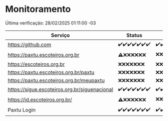 # Monitoramento

Última verificação: 28/02/2025 01:11:00 -03

|Serviço|Status|Últimas 24h|
|---|---|---|
|https://github.com|<span title="2025-02-21: OK=23">✔️</span><span title="2025-02-22: OK=23">✔️</span><span title="2025-02-23: OK=23">✔️</span><span title="2025-02-24: OK=23">✔️</span><span title="2025-02-25: OK=23">✔️</span><span title="2025-02-26: OK=23">✔️</span><span title="2025-02-27: OK=4">✔️</span>|<span title="27/02/2025 02:09:00 -03 : 200">✔️</span><span title="27/02/2025 03:12:00 -03 : 200">✔️</span><span title="27/02/2025 04:09:00 -03 : 200">✔️</span><span title="27/02/2025 05:11:00 -03 : 200">✔️</span><span title="27/02/2025 06:09:00 -03 : 200">✔️</span><span title="27/02/2025 07:09:00 -03 : 200">✔️</span><span title="27/02/2025 08:07:00 -03 : 200">✔️</span><span title="27/02/2025 09:16:00 -03 : 200">✔️</span><span title="27/02/2025 10:17:00 -03 : 200">✔️</span><span title="27/02/2025 11:08:00 -03 : 200">✔️</span><span title="27/02/2025 12:09:00 -03 : 200">✔️</span><span title="27/02/2025 13:11:00 -03 : 200">✔️</span><span title="27/02/2025 14:08:00 -03 : 200">✔️</span><span title="27/02/2025 15:12:00 -03 : 200">✔️</span><span title="27/02/2025 16:06:00 -03 : 200">✔️</span><span title="27/02/2025 17:09:00 -03 : 200">✔️</span><span title="27/02/2025 18:07:00 -03 : 200">✔️</span><span title="27/02/2025 19:07:00 -03 : 200">✔️</span><span title="27/02/2025 20:08:00 -03 : 200">✔️</span><span title="27/02/2025 21:41:00 -03 : 200">✔️</span><span title="27/02/2025 23:14:00 -03 : 200">✔️</span><span title="28/02/2025 00:17:00 -03 : 200">✔️</span><span title="28/02/2025 01:11:00 -03 : 200">✔️</span>|
|https://paxtu.escoteiros.org.br|<span title="2025-02-21: OK=1, Falhas=22">⚠️</span><span title="2025-02-22: Falhas=23">❌</span><span title="2025-02-23: Falhas=23">❌</span><span title="2025-02-24: Falhas=23">❌</span><span title="2025-02-25: Falhas=23">❌</span><span title="2025-02-26: Falhas=23">❌</span><span title="2025-02-27: Falhas=4">❌</span>|<span title="27/02/2025 02:09:00 -03 : 403">❌</span><span title="27/02/2025 03:12:00 -03 : 403">❌</span><span title="27/02/2025 04:09:00 -03 : 403">❌</span><span title="27/02/2025 05:11:00 -03 : 403">❌</span><span title="27/02/2025 06:09:00 -03 : 403">❌</span><span title="27/02/2025 07:09:00 -03 : 403">❌</span><span title="27/02/2025 08:07:00 -03 : 403">❌</span><span title="27/02/2025 09:16:00 -03 : 403">❌</span><span title="27/02/2025 10:17:00 -03 : 403">❌</span><span title="27/02/2025 11:08:00 -03 : 403">❌</span><span title="27/02/2025 12:09:00 -03 : 403">❌</span><span title="27/02/2025 13:11:00 -03 : 403">❌</span><span title="27/02/2025 14:08:00 -03 : 403">❌</span><span title="27/02/2025 15:12:00 -03 : 403">❌</span><span title="27/02/2025 16:06:00 -03 : 403">❌</span><span title="27/02/2025 17:09:00 -03 : 403">❌</span><span title="27/02/2025 18:07:00 -03 : 403">❌</span><span title="27/02/2025 19:07:00 -03 : 403">❌</span><span title="27/02/2025 20:08:00 -03 : 403">❌</span><span title="27/02/2025 21:41:00 -03 : 403">❌</span><span title="27/02/2025 23:14:00 -03 : 403">❌</span><span title="28/02/2025 00:17:00 -03 : 403">❌</span><span title="28/02/2025 01:11:00 -03 : 200">✔️</span>|
|https://escoteiros.org.br|<span title="2025-02-21: Falhas=23">❌</span><span title="2025-02-22: Falhas=23">❌</span><span title="2025-02-23: Falhas=23">❌</span><span title="2025-02-24: Falhas=23">❌</span><span title="2025-02-25: Falhas=23">❌</span><span title="2025-02-26: Falhas=23">❌</span><span title="2025-02-27: Falhas=4">❌</span>|<span title="27/02/2025 02:09:00 -03 : 403">❌</span><span title="27/02/2025 03:12:00 -03 : 403">❌</span><span title="27/02/2025 04:09:00 -03 : 403">❌</span><span title="27/02/2025 05:11:00 -03 : 403">❌</span><span title="27/02/2025 06:09:00 -03 : 403">❌</span><span title="27/02/2025 07:09:00 -03 : 403">❌</span><span title="27/02/2025 08:07:00 -03 : 403">❌</span><span title="27/02/2025 09:16:00 -03 : 403">❌</span><span title="27/02/2025 10:17:00 -03 : 403">❌</span><span title="27/02/2025 11:08:00 -03 : 403">❌</span><span title="27/02/2025 12:09:00 -03 : 403">❌</span><span title="27/02/2025 13:11:00 -03 : 403">❌</span><span title="27/02/2025 14:08:00 -03 : 403">❌</span><span title="27/02/2025 15:12:00 -03 : 403">❌</span><span title="27/02/2025 16:06:00 -03 : 403">❌</span><span title="27/02/2025 17:09:00 -03 : 403">❌</span><span title="27/02/2025 18:07:00 -03 : 403">❌</span><span title="27/02/2025 19:07:00 -03 : 403">❌</span><span title="27/02/2025 20:08:00 -03 : 403">❌</span><span title="27/02/2025 21:41:00 -03 : 403">❌</span><span title="27/02/2025 23:14:00 -03 : 403">❌</span><span title="28/02/2025 00:17:00 -03 : 403">❌</span><span title="28/02/2025 01:11:00 -03 : 403">❌</span>|
|https://paxtu.escoteiros.org.br/paxtu|<span title="2025-02-21: Falhas=23">❌</span><span title="2025-02-22: Falhas=23">❌</span><span title="2025-02-23: Falhas=23">❌</span><span title="2025-02-24: Falhas=23">❌</span><span title="2025-02-25: Falhas=23">❌</span><span title="2025-02-26: Falhas=23">❌</span><span title="2025-02-27: Falhas=4">❌</span>|<span title="27/02/2025 02:09:00 -03 : 403">❌</span><span title="27/02/2025 03:12:00 -03 : 403">❌</span><span title="27/02/2025 04:09:00 -03 : 403">❌</span><span title="27/02/2025 05:11:00 -03 : 403">❌</span><span title="27/02/2025 06:09:00 -03 : 403">❌</span><span title="27/02/2025 07:09:00 -03 : 403">❌</span><span title="27/02/2025 08:07:00 -03 : 403">❌</span><span title="27/02/2025 09:16:00 -03 : 403">❌</span><span title="27/02/2025 10:17:00 -03 : 403">❌</span><span title="27/02/2025 11:08:00 -03 : 403">❌</span><span title="27/02/2025 12:09:00 -03 : 403">❌</span><span title="27/02/2025 13:11:00 -03 : 403">❌</span><span title="27/02/2025 14:08:00 -03 : 403">❌</span><span title="27/02/2025 15:12:00 -03 : 403">❌</span><span title="27/02/2025 16:06:00 -03 : 403">❌</span><span title="27/02/2025 17:09:00 -03 : 403">❌</span><span title="27/02/2025 18:07:00 -03 : 403">❌</span><span title="27/02/2025 19:07:00 -03 : 403">❌</span><span title="27/02/2025 20:08:00 -03 : 403">❌</span><span title="27/02/2025 21:41:00 -03 : 403">❌</span><span title="27/02/2025 23:14:00 -03 : 403">❌</span><span title="28/02/2025 00:17:00 -03 : 403">❌</span><span title="28/02/2025 01:11:00 -03 : 403">❌</span>|
|https://paxtu.escoteiros.org.br/meupaxtu|<span title="2025-02-21: Falhas=23">❌</span><span title="2025-02-22: Falhas=23">❌</span><span title="2025-02-23: Falhas=23">❌</span><span title="2025-02-24: Falhas=23">❌</span><span title="2025-02-25: Falhas=23">❌</span><span title="2025-02-26: Falhas=23">❌</span><span title="2025-02-27: Falhas=4">❌</span>|<span title="27/02/2025 02:09:00 -03 : 403">❌</span><span title="27/02/2025 03:12:00 -03 : 403">❌</span><span title="27/02/2025 04:09:00 -03 : 403">❌</span><span title="27/02/2025 05:11:00 -03 : 403">❌</span><span title="27/02/2025 06:09:00 -03 : 403">❌</span><span title="27/02/2025 07:09:00 -03 : 403">❌</span><span title="27/02/2025 08:07:00 -03 : 403">❌</span><span title="27/02/2025 09:16:00 -03 : 403">❌</span><span title="27/02/2025 10:17:00 -03 : 403">❌</span><span title="27/02/2025 11:08:00 -03 : 403">❌</span><span title="27/02/2025 12:09:00 -03 : 403">❌</span><span title="27/02/2025 13:11:00 -03 : 403">❌</span><span title="27/02/2025 14:08:00 -03 : 403">❌</span><span title="27/02/2025 15:12:00 -03 : 403">❌</span><span title="27/02/2025 16:06:00 -03 : 403">❌</span><span title="27/02/2025 17:09:00 -03 : 403">❌</span><span title="27/02/2025 18:07:00 -03 : 403">❌</span><span title="27/02/2025 19:07:00 -03 : 403">❌</span><span title="27/02/2025 20:08:00 -03 : 403">❌</span><span title="27/02/2025 21:41:00 -03 : 403">❌</span><span title="27/02/2025 23:14:00 -03 : 403">❌</span><span title="28/02/2025 00:17:00 -03 : 403">❌</span><span title="28/02/2025 01:11:00 -03 : 403">❌</span>|
|https://sigue.escoteiros.org.br/siguenacional|<span title="2025-02-21: OK=23">✔️</span><span title="2025-02-22: OK=23">✔️</span><span title="2025-02-23: OK=23">✔️</span><span title="2025-02-24: OK=23">✔️</span><span title="2025-02-25: OK=23">✔️</span><span title="2025-02-26: OK=23">✔️</span><span title="2025-02-27: OK=4">✔️</span>|<span title="27/02/2025 02:09:00 -03 : 200">✔️</span><span title="27/02/2025 03:12:00 -03 : 200">✔️</span><span title="27/02/2025 04:09:00 -03 : 200">✔️</span><span title="27/02/2025 05:11:00 -03 : 200">✔️</span><span title="27/02/2025 06:09:00 -03 : 200">✔️</span><span title="27/02/2025 07:09:00 -03 : 200">✔️</span><span title="27/02/2025 08:07:00 -03 : 200">✔️</span><span title="27/02/2025 09:16:00 -03 : 200">✔️</span><span title="27/02/2025 10:17:00 -03 : 200">✔️</span><span title="27/02/2025 11:08:00 -03 : 200">✔️</span><span title="27/02/2025 12:09:00 -03 : 200">✔️</span><span title="27/02/2025 13:11:00 -03 : 200">✔️</span><span title="27/02/2025 14:08:00 -03 : 200">✔️</span><span title="27/02/2025 15:12:00 -03 : 200">✔️</span><span title="27/02/2025 16:06:00 -03 : 200">✔️</span><span title="27/02/2025 17:09:00 -03 : 200">✔️</span><span title="27/02/2025 18:07:00 -03 : 200">✔️</span><span title="27/02/2025 19:07:00 -03 : 200">✔️</span><span title="27/02/2025 20:08:00 -03 : 200">✔️</span><span title="27/02/2025 21:41:00 -03 : 200">✔️</span><span title="27/02/2025 23:14:00 -03 : 200">✔️</span><span title="28/02/2025 00:17:00 -03 : 200">✔️</span><span title="28/02/2025 01:11:00 -03 : 200">✔️</span>|
|https://id.escoteiros.org.br/|<span title="2025-02-21: OK=1, Falhas=22">⚠️</span><span title="2025-02-22: Falhas=23">❌</span><span title="2025-02-23: Falhas=23">❌</span><span title="2025-02-24: Falhas=23">❌</span><span title="2025-02-25: Falhas=23">❌</span><span title="2025-02-26: Falhas=23">❌</span><span title="2025-02-27: Falhas=4">❌</span>|<span title="27/02/2025 02:09:00 -03 : 403">❌</span><span title="27/02/2025 03:12:00 -03 : 403">❌</span><span title="27/02/2025 04:09:00 -03 : 403">❌</span><span title="27/02/2025 05:11:00 -03 : 403">❌</span><span title="27/02/2025 06:09:00 -03 : 403">❌</span><span title="27/02/2025 07:09:00 -03 : 403">❌</span><span title="27/02/2025 08:07:00 -03 : 403">❌</span><span title="27/02/2025 09:16:00 -03 : 403">❌</span><span title="27/02/2025 10:17:00 -03 : 403">❌</span><span title="27/02/2025 11:08:00 -03 : 403">❌</span><span title="27/02/2025 12:09:00 -03 : 403">❌</span><span title="27/02/2025 13:11:00 -03 : 403">❌</span><span title="27/02/2025 14:08:00 -03 : 403">❌</span><span title="27/02/2025 15:12:00 -03 : 403">❌</span><span title="27/02/2025 16:06:00 -03 : 403">❌</span><span title="27/02/2025 17:09:00 -03 : 403">❌</span><span title="27/02/2025 18:08:00 -03 : 403">❌</span><span title="27/02/2025 19:07:00 -03 : 403">❌</span><span title="27/02/2025 20:08:00 -03 : 403">❌</span><span title="27/02/2025 21:41:00 -03 : 403">❌</span><span title="27/02/2025 23:14:00 -03 : 403">❌</span><span title="28/02/2025 00:17:00 -03 : 200">✔️</span><span title="28/02/2025 01:11:00 -03 : 403">❌</span>|
|Paxtu Login|<span title="2025-02-21: OK=23">✔️</span><span title="2025-02-22: OK=23">✔️</span><span title="2025-02-23: OK=23">✔️</span><span title="2025-02-24: OK=23">✔️</span><span title="2025-02-25: OK=23">✔️</span><span title="2025-02-26: OK=23">✔️</span><span title="2025-02-27: OK=4">✔️</span>|<span title="27/02/2025 02:09:00 -03 : 200">✔️</span><span title="27/02/2025 03:12:00 -03 : 200">✔️</span><span title="27/02/2025 04:09:00 -03 : 200">✔️</span><span title="27/02/2025 05:11:00 -03 : 200">✔️</span><span title="27/02/2025 06:09:00 -03 : 200">✔️</span><span title="27/02/2025 07:09:00 -03 : 200">✔️</span><span title="27/02/2025 08:07:00 -03 : 200">✔️</span><span title="27/02/2025 09:16:00 -03 : 200">✔️</span><span title="27/02/2025 10:17:00 -03 : 200">✔️</span><span title="27/02/2025 11:08:00 -03 : 200">✔️</span><span title="27/02/2025 12:09:00 -03 : 200">✔️</span><span title="27/02/2025 13:11:00 -03 : 200">✔️</span><span title="27/02/2025 14:08:00 -03 : 200">✔️</span><span title="27/02/2025 15:12:00 -03 : 200">✔️</span><span title="27/02/2025 16:06:00 -03 : 200">✔️</span><span title="27/02/2025 17:09:00 -03 : 200">✔️</span><span title="27/02/2025 18:08:00 -03 : 200">✔️</span><span title="27/02/2025 19:07:00 -03 : 200">✔️</span><span title="27/02/2025 20:08:00 -03 : 200">✔️</span><span title="27/02/2025 21:41:00 -03 : 200">✔️</span><span title="27/02/2025 23:14:00 -03 : 200">✔️</span><span title="28/02/2025 00:17:00 -03 : 200">✔️</span><span title="28/02/2025 01:11:00 -03 : 200">✔️</span>|
